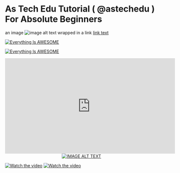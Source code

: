 # As Tech Edu Tutorial ( @astechedu ) For Absolute Beginners


an image
![image alt text](https://example.com/link-to-image)
wrapped in a link
[link text](https://example.com/my-link "link title")



[![Everything Is AWESOME](https://img.youtube.com/vi/StTqXEQ2l-Y/0.jpg)](https://youtu.be/jJGMo3HhKPw "Everything Is AWESOME")


[![Everything Is AWESOME](https://youtu.be/jJGMo3HhKPw)](https://youtu.be/jJGMo3HhKPw "Everything Is AWESOME")


<iframe width="560" height="315"
src="https://youtu.be/jJGMo3HhKPw" frameborder="0" 
allow="accelerometer; autoplay; encrypted-media; gyroscope; picture-in-picture" allowfullscreen>
</iframe>


<div align="center">
  <a href="https://www.youtube.com/watch?v=YOUTUBE_VIDEO_ID_HERE"><img src="https://img.youtube.com/vi/YOUTUBE_VIDEO_ID_HERE/0.jpg" alt="IMAGE ALT TEXT"></a>
</div>


[![Watch the video](https://i.imgur.com/vKb2F1B.png)](https://youtu.be/vt5fpE0bzSY)
[![Watch the video](https://i.imgur.com/vKb2F1B.png)](https://youtu.be/jJGMo3HhKPw)
